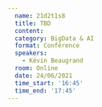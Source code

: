 ```yaml
---
  name: 21d2t1s8
  title: TBD
  content:
  category: BigData & AI
  format: Conférence
  speakers: 
    - Kévin Beaugrand
  room: Online
  date: 24/06/2021
  time_start: '16:45'
  time_end: '17:45'
---
```


